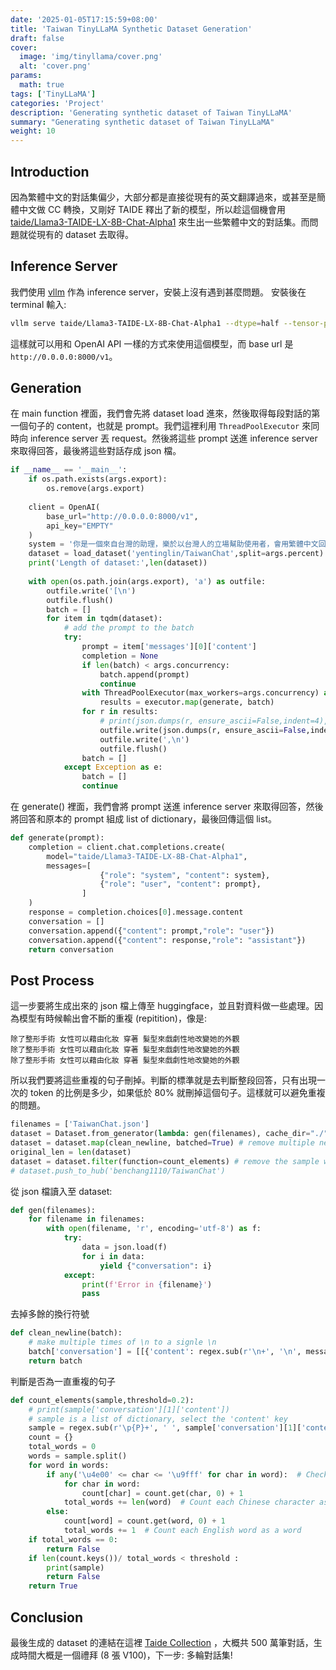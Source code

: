 ```yaml
---
date: '2025-01-05T17:15:59+08:00'
title: 'Taiwan TinyLLaMA Synthetic Dataset Generation'
draft: false
cover:
  image: 'img/tinyllama/cover.png'
  alt: 'cover.png'
params:
  math: true
tags: ['TinyLLaMA']
categories: 'Project'
description: 'Generating synthetic dataset of Taiwan TinyLLaMA'
summary: "Generating synthetic dataset of Taiwan TinyLLaMA"
weight: 10
---
```


## Introduction
因為繁體中文的對話集偏少，大部分都是直接從現有的英文翻譯過來，或甚至是簡體中文做 CC 轉換，又剛好 TAIDE 釋出了新的模型，所以趁這個機會用 [taide/Llama3-TAIDE-LX-8B-Chat-Alpha1](https://huggingface.co/taide/Llama3-TAIDE-LX-8B-Chat-Alpha1) 來生出一些繁體中文的對話集。而問題就從現有的 dataset 去取得。

## Inference Server
我們使用 [vllm](https://github.com/vllm-project/vllm) 作為 inference server，安裝上沒有遇到甚麼問題。
安裝後在 terminal 輸入:
```bash
vllm serve taide/Llama3-TAIDE-LX-8B-Chat-Alpha1 --dtype=half --tensor-parallel-size 8 --max_model_len 2048
```
這樣就可以用和 OpenAI API 一樣的方式來使用這個模型，而 base url 是 ```http://0.0.0.0:8000/v1```。

## Generation
在 main function 裡面，我們會先將 dataset load 進來，然後取得每段對話的第一個句子的 content，也就是 prompt。我們這裡利用 ```ThreadPoolExecutor``` 來同時向 inference server 丟 request。然後將這些 prompt 送進 inference server 來取得回答，最後將這些對話存成 json 檔。

```python
if __name__ == '__main__':
    if os.path.exists(args.export):
        os.remove(args.export)
    
    client = OpenAI(
        base_url="http://0.0.0.0:8000/v1",
        api_key="EMPTY"
    )   
    system = '你是一個來自台灣的助理，樂於以台灣人的立場幫助使用者，會用繁體中文回答問題。'
    dataset = load_dataset('yentinglin/TaiwanChat',split=args.percent)
    print('Length of dataset:',len(dataset))
    
    with open(os.path.join(args.export), 'a') as outfile:
        outfile.write('[\n')
        outfile.flush()
        batch = []
        for item in tqdm(dataset):
            # add the prompt to the batch
            try:
                prompt = item['messages'][0]['content']
                completion = None
                if len(batch) < args.concurrency:
                    batch.append(prompt)
                    continue
                with ThreadPoolExecutor(max_workers=args.concurrency) as executor:
                    results = executor.map(generate, batch)
                for r in results:
                    # print(json.dumps(r, ensure_ascii=False,indent=4),',', sep='')
                    outfile.write(json.dumps(r, ensure_ascii=False,indent=4))
                    outfile.write(',\n')
                    outfile.flush()
                batch = []
            except Exception as e:
                batch = []
                continue
```
在 generate() 裡面，我們會將 prompt 送進 inference server 來取得回答，然後將回答和原本的 prompt 組成 list of dictionary，最後回傳這個 list。
```python
def generate(prompt):
    completion = client.chat.completions.create(
        model="taide/Llama3-TAIDE-LX-8B-Chat-Alpha1",
        messages=[
                    {"role": "system", "content": system},
                    {"role": "user", "content": prompt},
                ]
    )
    response = completion.choices[0].message.content
    conversation = []
    conversation.append({"content": prompt,"role": "user"})
    conversation.append({"content": response,"role": "assistant"})
    return conversation
```


## Post Process
這一步要將生成出來的 json 檔上傳至 huggingface，並且對資料做一些處理。因為模型有時候輸出會不斷的重複 (repitition)，像是:
```
除了整形手術 女性可以藉由化妝 穿著 髮型來戲劇性地改變她的外觀  
除了整形手術 女性可以藉由化妝 穿著 髮型來戲劇性地改變她的外觀  
除了整形手術 女性可以藉由化妝 穿著 髮型來戲劇性地改變她的外觀 
```
所以我們要將這些重複的句子刪掉。判斷的標準就是去判斷整段回答，只有出現一次的 token 的比例是多少，如果低於 80% 就刪掉這個句子。這樣就可以避免重複的問題。

```python
filenames = ['TaiwanChat.json']
dataset = Dataset.from_generator(lambda: gen(filenames), cache_dir="./")
dataset = dataset.map(clean_newline, batched=True) # remove multiple newlines
original_len = len(dataset)
dataset = dataset.filter(function=count_elements) # remove the sample with duplicated text
# dataset.push_to_hub('benchang1110/TaiwanChat')
```
從 json 檔讀入至 dataset:
```python
def gen(filenames):
    for filename in filenames:
        with open(filename, 'r', encoding='utf-8') as f:
            try:
                data = json.load(f)
                for i in data:
                    yield {"conversation": i}
            except:
                print(f'Error in {filename}')
                pass
```
去掉多餘的換行符號
```python
def clean_newline(batch):
    # make multiple times of \n to a signle \n
    batch['conversation'] = [[{'content': regex.sub(r'\n+', '\n', message['content']), 'role': message['role']} for message in conversation] for conversation in batch['conversation']]
    return batch
```
判斷是否為一直重複的句子
```python
def count_elements(sample,threshold=0.2):
    # print(sample['conversation'][1]['content'])
    # sample is a list of dictionary, select the 'content' key
    sample = regex.sub(r'\p{P}+', ' ', sample['conversation'][1]['content'])  # Remove all punctuation characters
    count = {}
    total_words = 0
    words = sample.split()
    for word in words:
        if any('\u4e00' <= char <= '\u9fff' for char in word):  # Check if the word contains Chinese characters
            for char in word:
                count[char] = count.get(char, 0) + 1
            total_words += len(word)  # Count each Chinese character as a word
        else:
            count[word] = count.get(word, 0) + 1
            total_words += 1  # Count each English word as a word
    if total_words == 0:
        return False     
    if len(count.keys())/ total_words < threshold :
        print(sample)
        return False
    return True
```

## Conclusion
最後生成的 dataset 的連結在這裡 [Taide Collection](https://huggingface.co/collections/benchang1110/taide-66d1b860daa6402d5638f7cd) ，大概共 500 萬筆對話，生成時間大概是一個禮拜 (8 張 V100)，下一步: 多輪對話集!
